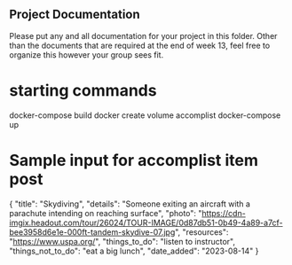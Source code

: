 ## Project Documentation

Please put any and all documentation for your project in this folder. Other than the documents that are required at the end of week 13, feel free to organize this however your group sees fit.

# starting commands

docker-compose build
docker create volume accomplist
docker-compose up

# Sample input for accomplist item post

{
"title": "Skydiving",
"details": "Someone exiting an aircraft with a parachute intending on reaching surface",
"photo": "https://cdn-imgix.headout.com/tour/26024/TOUR-IMAGE/0d87db51-0b49-4a89-a7cf-bee3958d6e1e-000ft-tandem-skydive-07.jpg",
"resources": "https://www.uspa.org/",
"things_to_do": "listen to instructor",
"things_not_to_do": "eat a big lunch",
"date_added": "2023-08-14"
}
